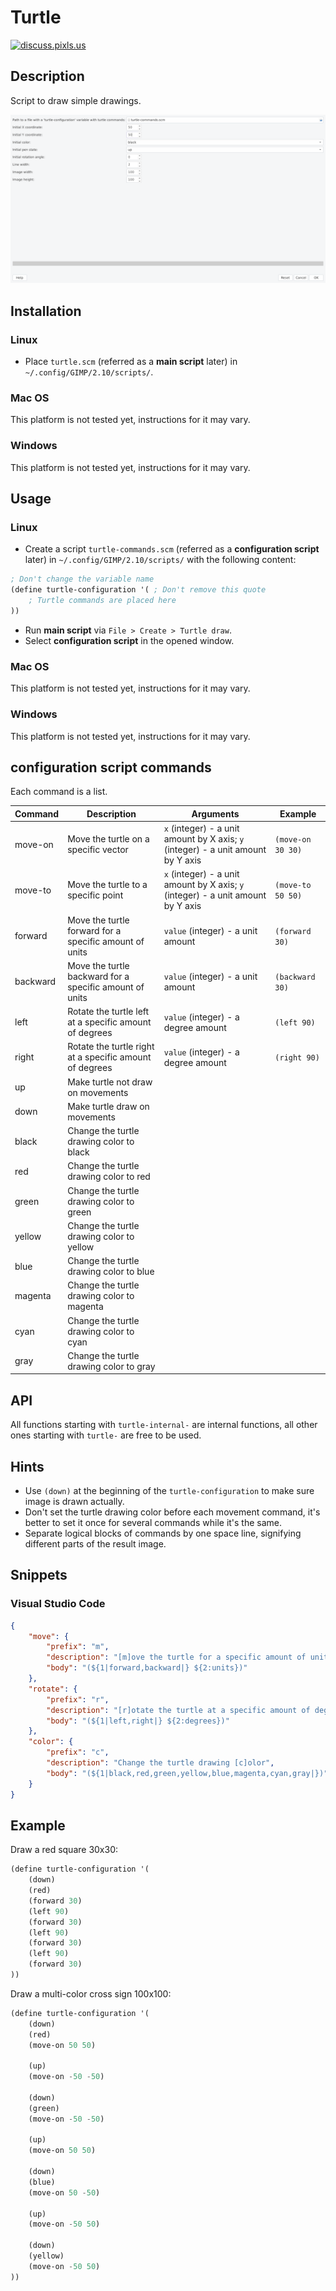 # Turtle

[![discuss.pixls.us](https://img.shields.io/badge/chat-Free%20Software%20Photography-ff69b4.svg?style=flat-square)](https://discuss.pixls.us/t/turtle-for-gimp/44067/4?u=emilygraceseville7cf)

## Description

Script to draw simple drawings.

![UI](UI.png)

## Installation

### Linux

- Place `turtle.scm` (referred as a **main script** later) in
  `~/.config/GIMP/2.10/scripts/`.

### Mac OS

This platform is not tested yet, instructions for it may vary.

### Windows

This platform is not tested yet, instructions for it may vary.

## Usage

### Linux

- Create a script `turtle-commands.scm` (referred as a **configuration script**
  later) in `~/.config/GIMP/2.10/scripts/` with
  the following content:

```lisp
; Don't change the variable name
(define turtle-configuration '( ; Don't remove this quote
    ; Turtle commands are placed here
))
```

- Run **main script** via `File > Create > Turtle draw`.
- Select **configuration script** in the opened window.

### Mac OS

This platform is not tested yet, instructions for it may vary.

### Windows

This platform is not tested yet, instructions for it may vary.

## **configuration script** commands

Each command is a list.

| Command  | Description                                             | Arguments                                                                        | Example           |
| -------- | ------------------------------------------------------- | -------------------------------------------------------------------------------- | ----------------- |
| move-on  | Move the turtle on a specific vector                    | `x` (integer) - a unit amount by X axis; `y` (integer) - a unit amount by Y axis | `(move-on 30 30)` |
| move-to  | Move the turtle to a specific point                     | `x` (integer) - a unit amount by X axis; `y` (integer) - a unit amount by Y axis | `(move-to 50 50)` |
| forward  | Move the turtle forward for a specific amount of units  | `value` (integer) - a unit amount                                                | `(forward 30)`    |
| backward | Move the turtle backward for a specific amount of units | `value` (integer) - a unit amount                                                | `(backward 30)`   |
| left     | Rotate the turtle left at a specific amount of degrees  | `value` (integer) - a degree amount                                              | `(left 90)`       |
| right    | Rotate the turtle right at a specific amount of degrees | `value` (integer) - a degree amount                                              | `(right 90)`      |
| up       | Make turtle not draw on movements                       |                                                                                  |                   |
| down     | Make turtle draw on movements                           |                                                                                  |                   |
| black    | Change the turtle drawing color to black                |                                                                                  |                   |
| red      | Change the turtle drawing color to red                  |                                                                                  |                   |
| green    | Change the turtle drawing color to green                |                                                                                  |                   |
| yellow   | Change the turtle drawing color to yellow               |                                                                                  |                   |
| blue     | Change the turtle drawing color to blue                 |                                                                                  |                   |
| magenta  | Change the turtle drawing color to magenta              |                                                                                  |                   |
| cyan     | Change the turtle drawing color to cyan                 |                                                                                  |                   |
| gray     | Change the turtle drawing color to gray                 |                                                                                  |                   |

## API

All functions starting with `turtle-internal-` are internal functions, all
other ones starting with `turtle-` are free to be used.

## Hints

- Use `(down)` at the beginning of the `turtle-configuration` to make sure
  image is drawn actually.
- Don't set the turtle drawing color before each movement command, it's better
  to set it once for several commands while it's the same.
- Separate logical blocks of commands by one space line, signifying different
  parts of the result image.

## Snippets

### Visual Studio Code

```json
{
    "move": {
        "prefix": "m",
        "description": "[m]ove the turtle for a specific amount of units",
        "body": "(${1|forward,backward|} ${2:units})"
    },
    "rotate": {
        "prefix": "r",
        "description": "[r]otate the turtle at a specific amount of degrees",
        "body": "(${1|left,right|} ${2:degrees})"
    },
    "color": {
        "prefix": "c",
        "description": "Change the turtle drawing [c]olor",
        "body": "(${1|black,red,green,yellow,blue,magenta,cyan,gray|})"
    }
}
```

## Example

Draw a red square 30x30:

```lisp
(define turtle-configuration '(
    (down)
    (red)
    (forward 30)
    (left 90)
    (forward 30)
    (left 90)
    (forward 30)
    (left 90)
    (forward 30)
))
```

Draw a multi-color cross sign 100x100:

```lisp
(define turtle-configuration '(
    (down)
    (red)
    (move-on 50 50)

    (up)
    (move-on -50 -50)

    (down)
    (green)
    (move-on -50 -50)

    (up)
    (move-on 50 50)

    (down)
    (blue)
    (move-on 50 -50)

    (up)
    (move-on -50 50)

    (down)
    (yellow)
    (move-on -50 50)
))
```

